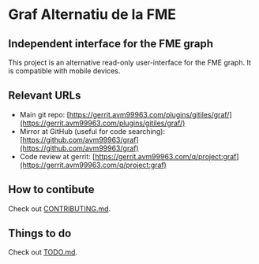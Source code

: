 # Graf Alternatiu de la FME
## Independent interface for the FME graph
This project is an alternative read-only user-interface for the FME graph. It is compatible with mobile devices.

## Relevant URLs
* Main git repo: [https://gerrit.avm99963.com/plugins/gitiles/graf/](https://gerrit.avm99963.com/plugins/gitiles/graf/)
* Mirror at GitHub (useful for code searching): [https://github.com/avm99963/graf](https://github.com/avm99963/graf)
* Code review at gerrit: [https://gerrit.avm99963.com/q/project:graf](https://gerrit.avm99963.com/q/project:graf)

## How to contibute
Check out [CONTRIBUTING.md](CONTRIBUTING.md).

## Things to do
Check out [TODO.md](TODO.md).
